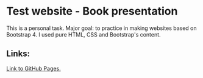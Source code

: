 # Test website - Book presentation
This is a personal task. Major goal: to practice in making websites based on Bootstrap 4. I used pure HTML, CSS and Bootstrap's content.

## Links:
[Link to GitHub Pages.](https://ereburg.github.io/test-book/)
